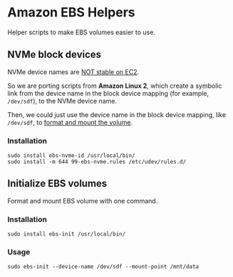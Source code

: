 # Amazon EBS Helpers

Helper scripts to make EBS volumes easier to use.

## NVMe block devices

NVMe device names are [NOT stable on EC2](https://docs.aws.amazon.com/en_pv/AWSEC2/latest/UserGuide/nvme-ebs-volumes.html).

So we are porting scripts from **Amazon Linux 2**, which create a symbolic link from the device name in the block device mapping (for example, `/dev/sdf`), to the NVMe device name.

Then, we could just use the device name in the block device mapping, like `/dev/sdf`, to [format and mount the volume](https://docs.aws.amazon.com/en_pv/AWSEC2/latest/UserGuide/ebs-using-volumes.html).

### Installation

    sudo install ebs-nvme-id /usr/local/bin/
    sudo install -m 644 99-ebs-nvme.rules /etc/udev/rules.d/

## Initialize EBS volumes

Format and mount EBS volume with one command.

### Installation

    sudo install ebs-init /usr/local/bin/

### Usage

    sudo ebs-init --device-name /dev/sdf --mount-point /mnt/data